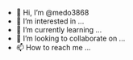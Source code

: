 - 👋 Hi, I’m @medo3868
- 👀 I’m interested in ...
- 🌱 I’m currently learning ...
- 💞️ I’m looking to collaborate on ...
- 📫 How to reach me ...

<!---
medo3868/medo3868 is a ✨ special ✨ repository because its `README.md` (this file) appears on your GitHub profile.
You can click the Preview link to take a look at your changes.
--->
